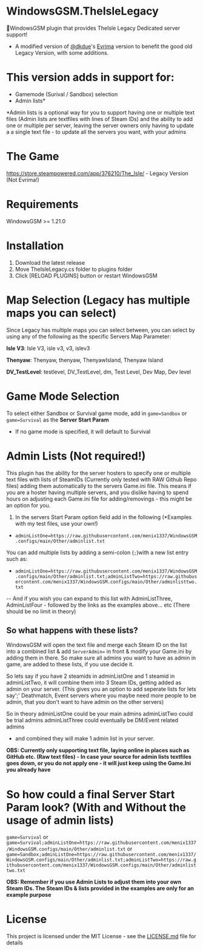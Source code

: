 # WindowsGSM.TheIsleLegacy

🧩WindowsGSM plugin that provides TheIsle Legacy Dedicated server support!

- A modified version of [@dkdue](https://www.github.com/dkdue)'s [Evrima](https://github.com/dkdue/WindowsGSM.TheIsle) version to benefit the good old Legacy Version, with some additions.

# This version adds in support for:

- Gamemode (Surival / Sandbox) selection
- Admin lists\*

\*Admin lists is a optional way for you to support having one or multiple text files (Admin lists are textfiles with lines of Steam IDs) and the ability to add one or multiple per server, leaving the server owners only having to update a a single text file - to update all the servers you want, with your admins

# The Game

https://store.steampowered.com/app/376210/The_Isle/ - Legacy Version (Not Evrima!)

# Requirements

WindowsGSM >= 1.21.0

# Installation

1. Download the latest release
2. Move TheIsleLegacy.cs folder to plugins folder
3. Click [RELOAD PLUGINS] button or restart WindowsGSM

# Map Selection (Legacy has multiple maps you can select)

Since Legacy has multiple maps you can select between, you can select by using any of the following as the specific Servers Map Parameter:

**Isle V3**: Isle V3, isle v3, v3, islev3

**Thenyaw**: Thenyaw, thenyaw, ThenyawIsland, Thenyaw Island

**DV_TestLevel**: testlevel, DV_TestLevel, dm, Test Level, Dev Map, Dev level

# Game Mode Selection

To select either Sandbox or Survival game mode, add in `game=Sandbox` or `game=Survival` as the **Server Start Param**

- If no game mode is specified, it will default to Survival

# Admin Lists (Not required!)

This plugin has the ability for the server hosters to specify one or multiple text files with lists of SteamIDs (Currently only tested with RAW Github Repo files) adding them automatically to the servers Game.ini file.
This means if you are a hoster having multiple servers, and you dislike having to spend hours on adjusting each Game.ini file for adding/removings - this might be an option for you.

1. In the servers Start Param option field add in the following (\*Examples with my test files, use your own!)

- `adminListOne=https://raw.githubusercontent.com/menix1337/WindowsGSM.configs/main/Other/adminlist.txt`

You can add multiple lists by adding a semi-colon (`;`)with a new list entry such as:

- `adminListOne=https://raw.githubusercontent.com/menix1337/WindowsGSM.configs/main/Other/adminlist.txt;adminListTwo=https://raw.githubusercontent.com/menix1337/WindowsGSM.configs/main/Other/adminlisttwo.txt`

-- And if you wish you can expand to this list with AdminListThree, AdminListFour - followed by the links as the examples above... etc (There should be no limit in theory)

## So what happens with these lists?

WindowsGSM will open the text file and merge each Steam ID on the list into a combined list & add `ServerAdmin=` in front & modify your Game.ini by adding them in there.
So make sure all admins you want to have as admin in game, are added to these lists, if you use decide it.

So lets say if you have 2 steamids in adminListOne and 1 steamid in adminListTwo, it will combine them into 3 Steam IDs, getting added as admin on your server.
(This gives you an option to add seperate lists for lets say';' Deathmatch, Event servers where you maybe need more people to be admin, that you don't want to have admin on the other servers)

So in theory adminListOne could be your main admins
adminListTwo could be trial admins
adminListThree could eventually be DM/Event related admins

- and combined they will make 1 admin list in your server.

**OBS: Currently only supporting text file, laying online in places such as GitHub etc. (Raw text files)**
**- In case your source for admin lists textfiles goes down, or you do not apply one - it will just keep using the Game.Ini you already have**

# So how could a final Server Start Param look? (With and Without the usage of admin lists)

`game=Survival` or
`game=Survival;adminListOne=https://raw.githubusercontent.com/menix1337/WindowsGSM.configs/main/Other/adminlist.txt` or
`game=Sandbox;adminListOne=https://raw.githubusercontent.com/menix1337/WindowsGSM.configs/main/Other/adminlist.txt;adminListTwo=https://raw.githubusercontent.com/menix1337/WindowsGSM.configs/main/Other/adminlisttwo.txt`

**OBS: Remember if you use Admin Lists to adjust them into your own Steam IDs. The Steam IDs & lists provided in the examples are only for an example purpose**

# License

This project is licensed under the MIT License - see the <a href="https://github.com/menix1337/WindowsGSM.TheIsleLegacy/blob/main/LICENSE">LICENSE.md</a> file for details
